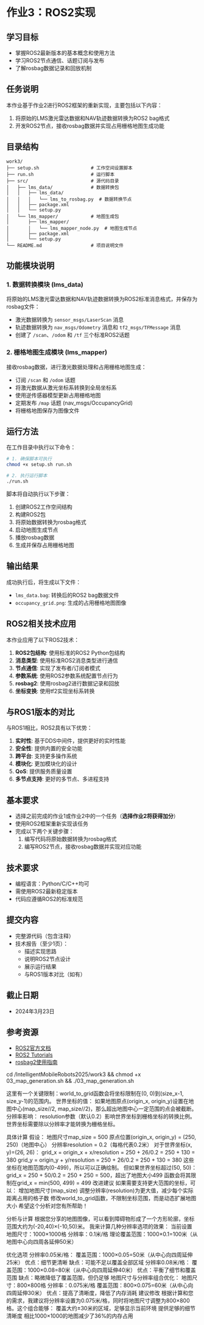 # 作业3：ROS2实现

## 学习目标
- 掌握ROS2最新版本的基本概念和使用方法
- 学习ROS2节点通信、话题订阅与发布
- 了解rosbag数据记录和回放机制

## 任务说明

本作业基于作业2进行ROS2框架的重新实现，主要包括以下内容：

1. 将原始的LMS激光雷达数据和NAV轨迹数据转换为ROS2 bag格式
2. 开发ROS2节点，接收rosbag数据并实现占用栅格地图生成功能

## 目录结构

```
work3/
├── setup.sh                   # 工作空间设置脚本
├── run.sh                     # 运行脚本
├── src/                       # 源代码目录
│   ├── lms_data/              # 数据转换包
│   │   ├── lms_data/
│   │   │   └── lms_to_rosbag.py  # 数据转换节点
│   │   ├── package.xml
│   │   └── setup.py
│   └── lms_mapper/            # 地图生成包
│       ├── lms_mapper/
│       │   └── lms_mapper_node.py  # 地图生成节点
│       ├── package.xml
│       └── setup.py
└── README.md                  # 项目说明文件
```

## 功能模块说明

### 1. 数据转换模块 (lms_data)

将原始的LMS激光雷达数据和NAV轨迹数据转换为ROS2标准消息格式，并保存为rosbag文件：

- 激光数据转换为 `sensor_msgs/LaserScan` 消息
- 轨迹数据转换为 `nav_msgs/Odometry` 消息和 `tf2_msgs/TFMessage` 消息
- 创建了 `/scan`、`/odom` 和 `/tf` 三个标准ROS2话题

### 2. 栅格地图生成模块 (lms_mapper)

接收rosbag数据，进行激光数据处理和占用栅格地图生成：

- 订阅 `/scan` 和 `/odom` 话题
- 将激光数据从激光坐标系转换到全局坐标系
- 使用逆传感器模型更新占用栅格地图
- 定期发布 `/map` 话题 (nav_msgs/OccupancyGrid)
- 将栅格地图保存为图像文件

## 运行方法

在工作目录中执行以下命令：

```bash
# 1. 确保脚本可执行
chmod +x setup.sh run.sh

# 2. 执行运行脚本
./run.sh
```

脚本将自动执行以下步骤：
1. 创建ROS2工作空间结构
2. 构建ROS2包
3. 将原始数据转换为rosbag格式
4. 启动地图生成节点
5. 播放rosbag数据
6. 生成并保存占用栅格地图

## 输出结果

成功执行后，将生成以下文件：
- `lms_data.bag`: 转换后的ROS2 bag数据文件
- `occupancy_grid.png`: 生成的占用栅格地图图像

## ROS2相关技术应用

本作业应用了以下ROS2技术：

1. **ROS2包结构**: 使用标准的ROS2 Python包结构
2. **消息类型**: 使用标准ROS2消息类型进行通信
3. **节点通信**: 实现了发布者/订阅者模式
4. **参数系统**: 使用ROS2参数系统配置节点行为
5. **rosbag2**: 使用rosbag2进行数据记录和回放
6. **坐标变换**: 使用tf2实现坐标系转换

## 与ROS1版本的对比

与ROS1相比，ROS2具有以下优势：

1. **实时性**: 基于DDS中间件，提供更好的实时性能
2. **安全性**: 提供内置的安全功能
3. **跨平台**: 支持更多操作系统
4. **模块化**: 更加模块化的设计
5. **QoS**: 提供服务质量设置
6. **多节点支持**: 更好的多节点、多进程支持

## 基本要求
- 选择之前完成的作业1或作业2中的一个任务（**选择作业2将获得加分**）
- 使用ROS2框架重新实现该任务
- 完成以下两个关键步骤：
  1. 编写代码将原始数据转换为rosbag格式
  2. 编写ROS2节点，接收rosbag数据并实现对应功能

## 技术要求
- 编程语言：Python/C/C++均可
- 需使用ROS2最新稳定版本
- 代码应遵循ROS2的标准规范

## 提交内容
- 完整源代码（包含注释）
- 技术报告（至少1页）：
  - 描述实现思路
  - 说明ROS2节点设计
  - 展示运行结果
  - 与ROS1版本对比（如有）

## 截止日期
- 2024年3月23日

## 参考资源
- [ROS2官方文档](https://docs.ros.org/en/humble/index.html)
- [ROS2 Tutorials](https://docs.ros.org/en/humble/Tutorials.html)
- [rosbag2使用指南](https://docs.ros.org/en/humble/Tutorials/Ros2bag/Recording-And-Playing-Back-Data.html)


cd /IntelligentMobileRobots2025/work3 && chmod +x 03_map_generation.sh && ./03_map_generation.sh



这里有一个关键限制：world_to_grid函数会将坐标限制在(0, 0)到(size_x-1, size_y-1)的范围内。
世界坐标的值：
如果地图原点(origin_x, origin_y)设置在地图中心(map_size//2, map_size//2)，那么超出地图中心一定范围的点会被截断。
分辨率影响：
resolution参数（默认0.2）影响世界坐标到栅格坐标的转换比例。世界坐标需要除以分辨率才能转换为栅格坐标。

具体计算
假设：
地图尺寸map_size = 500
原点位置(origin_x, origin_y) = (250, 250)（地图中心）
分辨率resolution = 0.2（每格代表0.2米）
对于世界坐标(x, y)=(26, 26)：
grid_x = origin_x + x/resolution = 250 + 26/0.2 = 250 + 130 = 380
grid_y = origin_y + y/resolution = 250 + 26/0.2 = 250 + 130 = 380
这些坐标在地图范围内(0-499)，所以可以正确绘制。
但如果世界坐标超过(50, 50)：
grid_x = 250 + 50/0.2 = 250 + 250 = 500，超出了地图大小499
函数会将其限制在grid_x = min(500, 499) = 499
改进建议
如果需要支持更大范围的坐标，可以：
增加地图尺寸(map_size)
调整分辨率(resolution)为更大值，减少每个实际距离占用的格子数
修改world_to_grid函数，不限制坐标范围，而是动态扩展地图大小
希望这个分析对您有所帮助！


分析与计算
根据您分享的地图图像，可以看到障碍物形成了一个方形轮廓，坐标范围大约为(-20,40)×(-10,50)米。
我来计算几种分辨率选项的效果：
当前设置
地图尺寸：1000×1000格
分辨率：0.1米/格
理论覆盖范围：1000×0.1=100米（从地图中心向四周各延伸50米）



优化选项
分辨率0.05米/格：
覆盖范围：1000×0.05=50米（从中心向四周延伸25米）
优点：细节更清晰
缺点：可能不足以覆盖全部区域
分辨率0.08米/格：
覆盖范围：1000×0.08=80米（从中心向四周延伸40米）
优点：平衡了细节和覆盖范围
缺点：略微降低了覆盖范围，但仍足够
地图尺寸与分辨率组合优化：
地图尺寸：800×800格
分辨率：0.075米/格
覆盖范围：800×0.075=60米（从中心向四周延伸30米）
优点：提高了清晰度，降低了内存消耗
建议修改
根据计算和您的需求，我建议将分辨率设置为0.075米/格，同时将地图尺寸调整为800×800格。这个组合能够：
覆盖大约±30米的区域，足够显示当前环境
提供足够的细节清晰度
相比1000×1000的地图减少了36%的内存占用